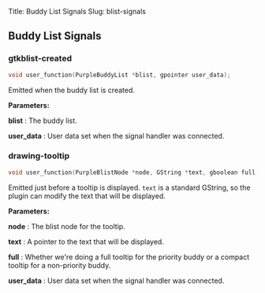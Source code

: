 Title: Buddy List Signals
Slug: blist-signals

## Buddy List Signals

### gtkblist-created

```c
void user_function(PurpleBuddyList *blist, gpointer user_data);
```

Emitted when the buddy list is created.

**Parameters:**

**blist**
: The buddy list.

**user_data**
: User data set when the signal handler was connected.

### drawing-tooltip

```c
void user_function(PurpleBlistNode *node, GString *text, gboolean full, gpointer user_data);
```

Emitted just before a tooltip is displayed. `text` is a standard GString, so
the plugin can modify the text that will be displayed.

**Parameters:**

**node**
: The blist node for the tooltip.

**text**
: A pointer to the text that will be displayed.

**full**
: Whether we're doing a full tooltip for the priority buddy or a compact
tooltip for a non-priority buddy.

**user_data**
: User data set when the signal handler was connected.
